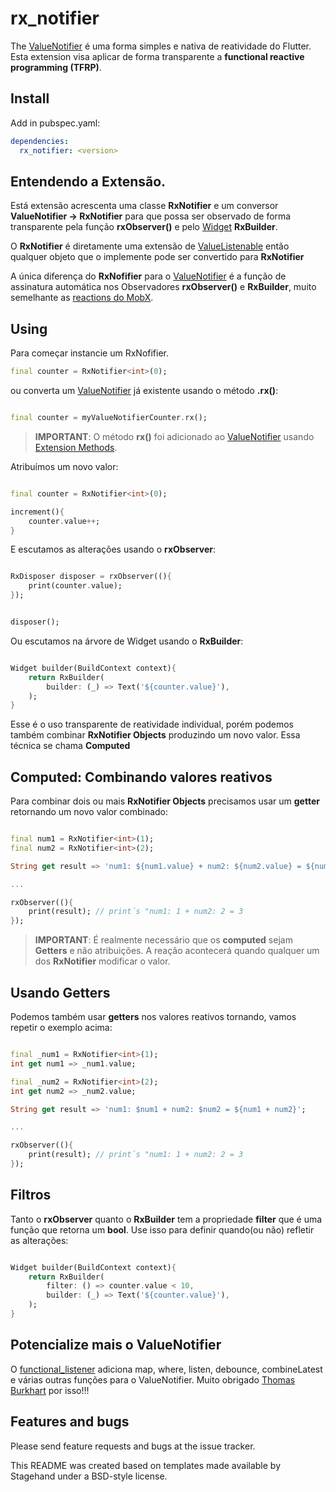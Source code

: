 # rx_notifier

The [ValueNotifier](https://api.flutter.dev/flutter/foundation/ValueNotifier-class.html) é uma forma simples e nativa de reatividade do Flutter.
Esta extension visa aplicar de forma transparente a **functional reactive programming (TFRP)**.

## Install

Add in pubspec.yaml:

```yaml
dependencies:
  rx_notifier: <version>
```

## Entendendo a Extensão.

Está extensão acrescenta uma classe **RxNotifier** e um conversor **ValueNotifier -> RxNotifier** para que possa ser observado de forma transparente pela função **rxObserver()** e pelo [Widget](https://api.flutter.dev/flutter/widgets/Widget-class.html) **RxBuilder**.

O **RxNotifier** é diretamente uma extensão de [ValueListenable](https://api.flutter.dev/flutter/foundation/ValueListenable-class.html) então qualquer objeto que o implemente pode ser convertido para **RxNotifier**

A única diferença do **RxNofifier** para o [ValueNotifier](https://api.flutter.dev/flutter/foundation/ValueNotifier-class.html) é a função de assinatura automática nos Observadores **rxObserver()** e **RxBuilder**, muito semelhante as [reactions do MobX](https://pub.dev/packages/mobx).

## Using

Para começar instancie um RxNofifier.

```dart
final counter = RxNotifier<int>(0);

```

ou converta um [ValueNotifier](https://api.flutter.dev/flutter/foundation/ValueNotifier-class.html) já existente usando o método **.rx()**:

```dart

final counter = myValueNotifierCounter.rx();

```
> **IMPORTANT**: O método **rx()** foi adicionado ao [ValueNotifier](https://api.flutter.dev/flutter/foundation/ValueNotifier-class.html) usando [Extension Methods](https://dart.dev/guides/language/extension-methods).

Atribuímos um novo valor:

```dart

final counter = RxNotifier<int>(0);

increment(){
    counter.value++;
}

```

E escutamos as alterações usando o **rxObserver**:

```dart

RxDisposer disposer = rxObserver((){
    print(counter.value);
});


disposer();

```

Ou escutamos na árvore de Widget usando o **RxBuilder**:


```dart

Widget builder(BuildContext context){
    return RxBuilder(
        builder: (_) => Text('${counter.value}'),
    );
}

```

Esse é o uso transparente de reatividade individual, porém podemos também combinar **RxNotifier Objects** produzindo um novo valor. Essa técnica se chama **Computed**

## Computed: Combinando valores reativos

Para combinar dois ou mais **RxNotifier Objects** precisamos usar um **getter** retornando um novo valor combinado:

```dart

final num1 = RxNotifier<int>(1);
final num2 = RxNotifier<int>(2);

String get result => 'num1: ${num1.value} + num2: ${num2.value} = ${num1.value + num2.value}';

...

rxObserver((){
    print(result); // print´s "num1: 1 + num2: 2 = 3
});


```

> **IMPORTANT**: É realmente necessário que os **computed** sejam **Getters** e não atribuições. A reação acontecerá quando qualquer um dos **RxNotifier** modificar o valor.

## Usando Getters

Podemos também usar **getters** nos valores reativos tornando, vamos repetir o exemplo acima:

```dart

final _num1 = RxNotifier<int>(1);
int get num1 => _num1.value;

final _num2 = RxNotifier<int>(2);
int get num2 => _num2.value;

String get result => 'num1: $num1 + num2: $num2 = ${num1 + num2}';

...

rxObserver((){
    print(result); // print´s "num1: 1 + num2: 2 = 3
});


```

## Filtros

Tanto o **rxObserver** quanto o **RxBuilder** tem a propriedade **filter** que é uma função que retorna um **bool**. Use isso para definir quando(ou não) refletir as alterações:

```dart

Widget builder(BuildContext context){
    return RxBuilder(
        filter: () => counter.value < 10,
        builder: (_) => Text('${counter.value}'),
    );
}

```

## Potencialize mais o ValueNotifier

O [functional_listener](https://pub.dev/packages/functional_listener) adiciona map, where, listen, debounce, combineLatest e várias outras funções para o ValueNotifier.
Muito obrigado [Thomas Burkhart](https://twitter.com/Thomasburkhartb) por isso!!!

## Features and bugs

Please send feature requests and bugs at the issue tracker.

This README was created based on templates made available by Stagehand under a BSD-style license.